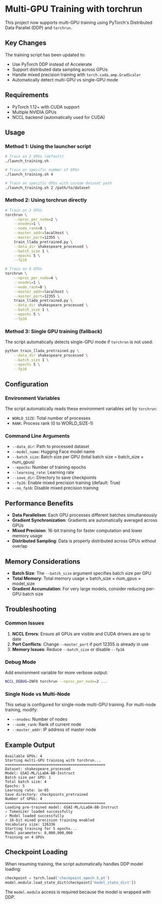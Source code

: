 # Multi-GPU Training with torchrun

This project now supports multi-GPU training using PyTorch's Distributed Data Parallel (DDP) and `torchrun`.

## Key Changes

The training script has been updated to:
- Use PyTorch DDP instead of Accelerate
- Support distributed data sampling across GPUs
- Handle mixed precision training with `torch.cuda.amp.GradScaler`
- Automatically detect multi-GPU vs single-GPU mode

## Requirements

- PyTorch 1.12+ with CUDA support
- Multiple NVIDIA GPUs
- NCCL backend (automatically used for CUDA)

## Usage

### Method 1: Using the launcher script

```bash
# Train on 2 GPUs (default)
./launch_training.sh

# Train on specific number of GPUs
./launch_training.sh 4

# Train on specific GPUs with custom dataset path
./launch_training.sh 2 /path/to/dataset
```

### Method 2: Using torchrun directly

```bash
# Train on 2 GPUs
torchrun \
    --nproc_per_node=2 \
    --nnodes=1 \
    --node_rank=0 \
    --master_addr=localhost \
    --master_port=12355 \
    train_llada_pretrained.py \
    --data_dir shakespeare_processed \
    --batch_size 1 \
    --epochs 5 \
    --fp16

# Train on 4 GPUs
torchrun \
    --nproc_per_node=4 \
    --nnodes=1 \
    --node_rank=0 \
    --master_addr=localhost \
    --master_port=12355 \
    train_llada_pretrained.py \
    --data_dir shakespeare_processed \
    --batch_size 1 \
    --epochs 5 \
    --fp16
```

### Method 3: Single GPU training (fallback)

The script automatically detects single-GPU mode if `torchrun` is not used:

```bash
python train_llada_pretrained.py \
    --data_dir shakespeare_processed \
    --batch_size 1 \
    --epochs 5 \
    --fp16
```

## Configuration

### Environment Variables

The script automatically reads these environment variables set by `torchrun`:
- `WORLD_SIZE`: Total number of processes
- `RANK`: Process rank (0 to WORLD_SIZE-1)

### Command Line Arguments

- `--data_dir`: Path to processed dataset
- `--model_name`: Hugging Face model name
- `--batch_size`: Batch size per GPU (total batch size = batch_size × num_gpus)
- `--epochs`: Number of training epochs
- `--learning_rate`: Learning rate
- `--save_dir`: Directory to save checkpoints
- `--fp16`: Enable mixed precision training (default: True)
- `--no_fp16`: Disable mixed precision training

## Performance Benefits

- **Data Parallelism**: Each GPU processes different batches simultaneously
- **Gradient Synchronization**: Gradients are automatically averaged across GPUs
- **Mixed Precision**: 16-bit training for faster computation and lower memory usage
- **Distributed Sampling**: Data is properly distributed across GPUs without overlap

## Memory Considerations

- **Batch Size**: The `--batch_size` argument specifies batch size per GPU
- **Total Memory**: Total memory usage ≈ batch_size × num_gpus × model_size
- **Gradient Accumulation**: For very large models, consider reducing per-GPU batch size

## Troubleshooting

### Common Issues

1. **NCCL Errors**: Ensure all GPUs are visible and CUDA drivers are up to date
2. **Port Conflicts**: Change `--master_port` if port 12355 is already in use
3. **Memory Issues**: Reduce `--batch_size` or disable `--fp16`

### Debug Mode

Add environment variable for more verbose output:
```bash
NCCL_DEBUG=INFO torchrun --nproc_per_node=2 ...
```

### Single Node vs Multi-Node

This setup is configured for single-node multi-GPU training. For multi-node training, modify:
- `--nnodes`: Number of nodes
- `--node_rank`: Rank of current node
- `--master_addr`: IP address of master node

## Example Output

```
Available GPUs: 4
Starting multi-GPU training with torchrun...
==============================================
Dataset: shakespeare_processed
Model: GSAI-ML/LLaDA-8B-Instruct
Batch size per GPU: 1
Total batch size: 4
Epochs: 5
Learning rate: 1e-05
Save directory: checkpoints_pretrained
Number of GPUs: 4
==============================================
Loading pre-trained model: GSAI-ML/LLaDA-8B-Instruct
✓ Tokenizer loaded successfully
✓ Model loaded successfully
✓ 16-bit mixed precision training enabled
Vocabulary size: 126336
Starting training for 5 epochs...
Model parameters: 8,000,000,000
Training on 4 GPUs
```

## Checkpoint Loading

When resuming training, the script automatically handles DDP model loading:

```python
checkpoint = torch.load('checkpoint_epoch_5.pt')
model.module.load_state_dict(checkpoint['model_state_dict'])
```

The `model.module` access is required because the model is wrapped with DDP.
